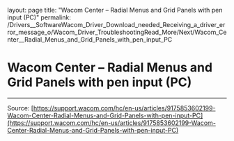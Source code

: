layout: page
title: "Wacom Center – Radial Menus and Grid Panels with pen input (PC)"
permalink: /Drivers__SoftwareWacom_Driver_Download_needed_Receiving_a_driver_error_message_o/Wacom_Driver_TroubleshootingRead_More/Next/Wacom_Center__Radial_Menus_and_Grid_Panels_with_pen_input_PC

# Wacom Center – Radial Menus and Grid Panels with pen input (PC)



---
Source: [https://support.wacom.com/hc/en-us/articles/9175853602199-Wacom-Center-Radial-Menus-and-Grid-Panels-with-pen-input-PC](https://support.wacom.com/hc/en-us/articles/9175853602199-Wacom-Center-Radial-Menus-and-Grid-Panels-with-pen-input-PC)
